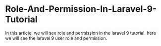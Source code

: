 # Role-And-Permission-In-Laravel-9-Tutorial
In this article, we will see role and permission in the laravel 9 tutorial. here we will see the laravel 9 user role and permission.
